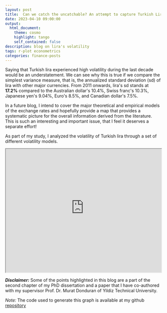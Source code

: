 ```yaml
---
layout: post
title:  Can we catch the uncatchable? An attempt to capture Turkish Lira's hypervolatility! 
date: 2023-04-10 09:00:00
output:
  html_document:
    theme: cosmo
    highlight: tango
    self_contained: false
description: blog on lira's volatility
tags: r-plot econometrics
categories: finance-posts
---
```



Saying that Turkish lira experienced high volatility during the last decade would be an understatement. We can see why this is true if we compare the simplest variance measure, that is, the annualized standard deviation (sd) of lira with other major currencies. From 2011 onwards, lira's sd stands at **17.2%** compared to the Australian dollar's 10.4%, Swiss franc's 10.3%, Japanese yen's 9.04%, Euro's 8.5%, and Canadian dollar's 7.5%. 

In a future blog, I intend to cover the major theoretical and empirical models of the exchange rates and hopefully provide a map that provides a systematic picture for the overall information derived from the literature. This is such an interesting and important issue, that I feel it deserves a separate effort! 

As part of my study, I analyzed the volatility of Turkish lira through a set of different volatility models. 

<div>
  <iframe src="https://a4b1055ffd40404db1ac68fcec3c3f3a.app.posit.cloud/file_show?path=%2Fcloud%2Fproject%2Flira.html" width="100%" height="400"></iframe>
</div>

**_Disclaimer:_** Some of the points highlighted in this blog are a part of the second chapter of my PhD dissertation and a paper that I have co-authored with my supervisor Prof. Dr. Murat Donduran of Yildiz Technical University.

*Note:* The code used to generate this graph is available at my github [repository](https://github.com/mdalifaisal/blogs/tree/main/z-score)
